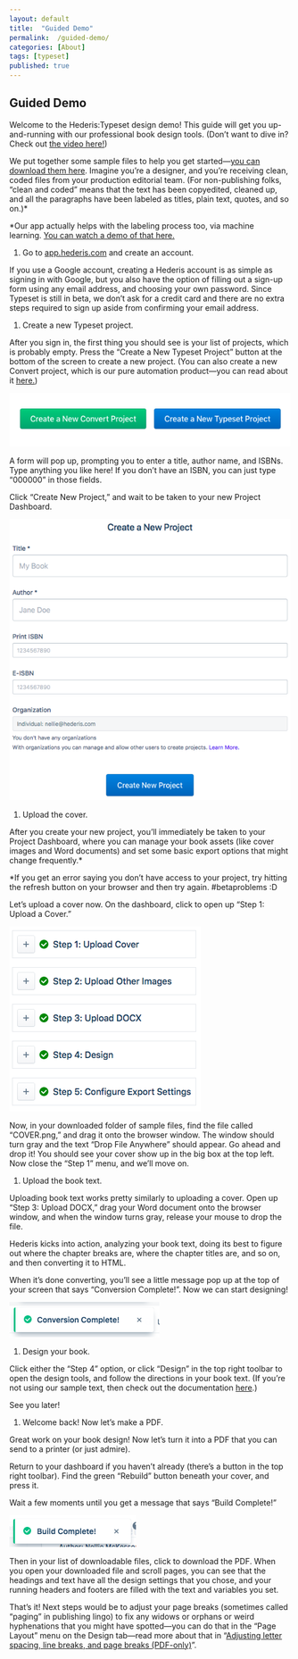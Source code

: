 ```yaml
---
layout: default
title:  "Guided Demo"
permalink:  /guided-demo/
categories: [About]
tags: [typeset]
published: true
---
```


<section data-type="chapter" class="hsecchapter" data-hederis-type="hsecchapter" id="guided-demo" data-pi-attrs="id: guided-demo; data-tags: typeset;" role="doc-chapter" data-tags="typeset" data-author-name=" " data-book-title=" " title="Guided Demo"><h1 data-hederis-type="hblkchaptitle" class="hblkchaptitle" id="pkenBu9nK">Guided Demo</h1>
    <p class="hblkp" data-hederis-type="hblkp" id="p0tWyjeCw">Welcome to the Hederis:Typeset design demo! This guide will get you up-and-running with our professional book design tools. (Don&#8217;t want to dive in? Check out&#160;<a href="https://youtu.be/KjJA1HvvEhw" target="_blank"><span class="Hyperlink">the video here!</span></a>)</p>
    <p class="hblkp" data-hederis-type="hblkp" id="pLvIYtfKw">We put together some sample files to help you get started&#8212;<a href="https://www.dropbox.com/s/0t99hotj0svng8h/hederis-demo-files.zip?dl=0" target="_blank"><span class="Hyperlink">you can download them here</span></a>. Imagine you&#8217;re a designer, and you&#8217;re receiving clean, coded files from your production editorial team. (For non-publishing folks, &#8220;clean and coded&#8221; means that the text has been copyedited, cleaned up, and all the paragraphs have been labeled as titles, plain text, quotes, and so on.)*</p>
    <p class="hblkp" data-hederis-type="hblkp" id="pJQs10ufG">*Our app actually helps with the labeling process too, via machine learning.&#160;<a href="https://www.youtube.com/embed/vyuVLK4JIkg" target="_blank"><span class="Hyperlink">You can watch a demo of that here.</span></a></p>
    <ol class="hwprnum-list" data-hederis-type="hwprnum-list" id="pHa0GaqU3"><li class="hblkoli" data-hederis-type="hblkoli" id="lisP4WLY2h"><p class="hblkoli" data-hederis-type="hblkoli" id="pIHeu5G9T">Go to&#160;<a href="http://app.hederis.com/" target="_blank"><span class="Hyperlink">app.hederis.com</span></a>&#160;and create an account.</p></li>
    </ol>
    <p class="hblkli-cont" data-hederis-type="hblkli-cont" id="pmhy76uBB">If you use a Google account, creating a Hederis account is as simple as signing in with Google, but you also have the option of filling out a sign-up form using any email address, and choosing your own password. Since Typeset is still in beta, we don&#8217;t ask for a credit card and there are no extra steps required to sign up aside from confirming your email address.</p>
    <ol class="hwprnum-list" data-hederis-type="hwprnum-list" id="pgGx8cI1a"><li class="hblkoli" data-hederis-type="hblkoli" id="likgw8hyeh"><p class="hblkoli" data-hederis-type="hblkoli" id="pDWM0ZgWD">Create a new Typeset project.</p></li>
    </ol>
    <p class="hblkli-cont" data-hederis-type="hblkli-cont" id="peMkJRZg8">After you sign in, the first thing you should see is your list of projects, which is probably empty. Press the &#8220;Create a New Typeset Project&#8221; button at the bottom of the screen to create a new project. (You can also create a new Convert project, which is our pure automation product&#8212;you can read about it&#160;<a href="https://www.hederis.com/products.html" target="_blank"><span class="Hyperlink">here.</span></a>)</p>
    <img data-hederis-type="hblkimg" class="hblkimg" id="pHAHpKKox" src="/images/createprojectbutton.png"/>
    <p class="hblkli-cont" data-hederis-type="hblkli-cont" id="pnKA9iViR">A form will pop up, prompting you to enter a title, author name, and ISBNs. Type anything you like here! If you don&#8217;t have an ISBN, you can just type &#8220;000000&#8221; in those fields.</p>
    <p class="hblkli-cont" data-hederis-type="hblkli-cont" id="pvwuR1hvQ">Click &#8220;Create New Project,&#8221; and wait to be taken to your new Project Dashboard.</p>
    <img data-hederis-type="hblkimg" class="hblkimg" id="pwUPdZIIJ" src="/images/createnewproject.png"/>
    <ol class="hwprnum-list" data-hederis-type="hwprnum-list" id="paXpUv6g4"><li class="hblkoli" data-hederis-type="hblkoli" id="liHY39wTHP"><p class="hblkoli" data-hederis-type="hblkoli" id="pZeazbInq">Upload the cover.</p></li>
    </ol>
    <p class="hblkli-cont" data-hederis-type="hblkli-cont" id="pl4ObLnFh">After you create your new project, you&#8217;ll immediately be taken to your Project Dashboard, where you can manage your book assets (like cover images and Word documents) and set some basic export options that might change frequently.*</p>
    <p class="hblkli-cont" data-hederis-type="hblkli-cont" id="pyp90ygE4">*If you get an error saying you don&#8217;t have access to your project, try hitting the refresh button on your browser and then try again. #betaproblems :D</p>
    <p class="hblkli-cont" data-hederis-type="hblkli-cont" id="p9xgUOGWa">Let&#8217;s upload a cover now. On the dashboard, click to open up &#8220;Step 1: Upload a Cover.&#8221;</p>
    <img data-hederis-type="hblkimg" class="hblkimg" id="pPfClHCvz" src="/images/uploadacover.png"/>
    <p class="hblkli-cont" data-hederis-type="hblkli-cont" id="p11frYo23">Now, in your downloaded folder of sample files, find the file called &#8220;COVER.png,&#8221; and drag it onto the browser window. The window should turn gray and the text &#8220;Drop File Anywhere&#8221; should appear. Go ahead and drop it! You should see your cover show up in the big box at the top left. Now close the &#8220;Step 1&#8221; menu, and we&#8217;ll move on.</p>
    <ol class="hwprnum-list" data-hederis-type="hwprnum-list" id="pC1XFWYwa"><li class="hblkoli" data-hederis-type="hblkoli" id="liTtYnPVcT"><p class="hblkoli" data-hederis-type="hblkoli" id="pU6ijsuyE">Upload the book text.</p></li>
    </ol>
    <p class="hblkli-cont" data-hederis-type="hblkli-cont" id="pyl303X2j">Uploading book text works pretty similarly to uploading a cover. Open up &#8220;Step 3: Upload DOCX,&#8221; drag your Word document onto the browser window, and when the window turns gray, release your mouse to drop the file.</p>
    <p class="hblkli-cont" data-hederis-type="hblkli-cont" id="pfiWVYkw7">Hederis kicks into action, analyzing your book text, doing its best to figure out where the chapter breaks are, where the chapter titles are, and so on, and then converting it to HTML.</p>
    <p class="hblkli-cont" data-hederis-type="hblkli-cont" id="pHESJiF3c">When it&#8217;s done converting, you&#8217;ll see a little message pop up at the top of your screen that says &#8220;Conversion Complete!&#8221;. Now we can start designing!</p>
    <img data-hederis-type="hblkimg" class="hblkimg" id="pZ6Cvsa4W" src="/images/conversioncomplete.png"/>
    <ol class="hwprnum-list" data-hederis-type="hwprnum-list" id="pA61Vq4OT"><li class="hblkoli" data-hederis-type="hblkoli" id="lisVUz6pun"><p class="hblkoli" data-hederis-type="hblkoli" id="pQvuNRoPP">Design your book.</p></li>
    </ol>
    <p class="hblkli-cont" data-hederis-type="hblkli-cont" id="pvANTOD9S">Click either the &#8220;Step 4&#8221; option, or click &#8220;Design&#8221; in the top right toolbar to open the design tools, and follow the directions in your book text. (If you&#8217;re not using our sample text, then check out the documentation&#160;<a href="https://www.hederis.com/demo.html" target="_blank"><span class="Hyperlink">here</span></a>.)</p>
    <p class="hblkli-cont" data-hederis-type="hblkli-cont" id="pcG9OTGbj">See you later!</p>
    <ol class="hwprnum-list" data-hederis-type="hwprnum-list" id="pxEzIyMus"><li class="hblkoli" data-hederis-type="hblkoli" id="lifuG0v8rO"><p class="hblkoli" data-hederis-type="hblkoli" id="paT9YjNFi">Welcome back! Now let&#8217;s make a PDF.</p></li>
    </ol>
    <p class="hblkli-cont" data-hederis-type="hblkli-cont" id="pb44GCqGx">Great work on your book design! Now let&#8217;s turn it into a PDF that you can send to a printer (or just admire).</p>
    <p class="hblkli-cont" data-hederis-type="hblkli-cont" id="pEI37EzVv">Return to your dashboard if you haven&#8217;t already (there&#8217;s a button in the top right toolbar). Find the green &#8220;Rebuild&#8221; button beneath your cover, and press it.</p>
    <p class="hblkli-cont" data-hederis-type="hblkli-cont" id="pI7tQGN6F">Wait a few moments until you get a message that says &#8220;Build Complete!&#8221;</p>
    <img data-hederis-type="hblkimg" class="hblkimg" id="p0IYmPkAT" src="/images/buildcomplete.png"/>
    <p class="hblkli-cont" data-hederis-type="hblkli-cont" id="pGSAq7VaS">Then in your list of downloadable files, click to download the PDF. When you open your downloaded file and scroll pages, you can see that the headings and text have all the design settings that you chose, and your running headers and footers are filled with the text and variables you set.</p>
    <p class="hblkp" data-hederis-type="hblkp" id="pkFTpoqHV">That&#8217;s it! Next steps would be to adjust your page breaks (sometimes called &#8220;paging&#8221; in publishing lingo) to fix any widows or orphans or weird hyphenations that you might have spotted&#8212;you can do that in the &#8220;Page Layout&#8221; menu on the Design tab&#8212;read more about that in &#8220;<a href="{% post_url 2019-07-09-38-AdjustingletterspacinglinebreaksandpagebreaksPDF-only %}"><span class="Hyperlink">Adjusting letter spacing, line breaks, and page breaks (PDF-only)</span></a>&#8221;.</p>
    </section>
    